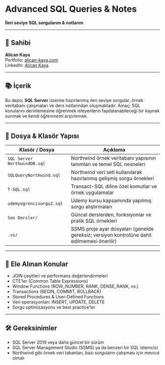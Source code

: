 # Advanced SQL Queries & Notes

**İleri seviye SQL sorgularım & notlarım**

---

## 📌 Sahibi

**Alican Kaya**  
Portfolio: [alican-kaya.com](https://alican-kaya.com/)  
LinkedIn: [Alican Kaya](https://www.linkedin.com/in/alican-kaya-881650234/)

---

## 📚 İçerik

Bu depo; **SQL Server** üzerine hazırlanmış ileri seviye sorgular, örnek veritabanı çalışmaları ve ders notlarından oluşmaktadır. Amaç; SQL konularını derinlemesine öğrenmek isteyenlerin faydalanabileceği bir kaynak sunmak ve kendi öğrenmemi arşivlemek.

---

## 📂 Dosya & Klasör Yapısı

| Klasör / Dosya | Açıklama |
|----------------|----------|
| `SQL Server NorthwindDB.sql` | Northwind örnek veritabanı yapısının tanımları ve temel SQL nesneleri |
| `SQLQueryNorthwind.sql` | Northwind veri seti kullanılarak hazırlanmış gelişmiş sorgu örnekleri |
| `T-SQL.sql` | Transact-SQL diline özel komutlar ve örnek uygulamalar |
| `udemyogrencisorgu2.sql` | Udemy kursu kapsamında yapılmış sorgu alıştırmaları |
| `Son Dersler/` | Güncel derslerden, fonksiyonlar ve pratik SQL örnekleri |
| `.vs/` | SSMS proje ayar dosyaları (genelde gereksiz; versiyon kontrolüne dahil edilmemesi önerilir) |

---

## 🔑 Ele Alınan Konular

- JOIN çeşitleri ve performans değerlendirmeleri  
- CTE’ler (Common Table Expressions)  
- Window Functions (ROW_NUMBER, RANK, DENSE_RANK, vs.)  
- Transactions (BEGIN, COMMIT, ROLLBACK)  
- Stored Procedures & User-Defined Functions  
- Veri operasyonları: INSERT, UPDATE, DELETE  
- Sorgu optimizasyonu ve best practice’ler

---

## 🛠️ Gereksinimler

- SQL Server 2019 veya daha güncel bir sürüm  
- SQL Server Management Studio (SSMS) ya da benzeri bir SQL istemcisi  
- Northwind gibi örnek veri tabanları, bazı sorguların çalışması için mevcut olmalı
